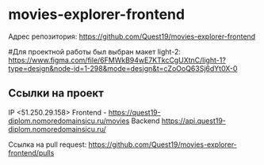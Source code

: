 # movies-explorer-frontend
Адрес репозитория: https://github.com/Quest19/movies-explorer-frontend

#Для проектной работы был выбран макет light-2: https://www.figma.com/file/6FMWkB94wE7KTkcCgUXtnC/light-1?type=design&node-id=1-298&mode=design&t=cZoOoQ63Sj6dYt0X-0

## Ссылки на проект
IP <51.250.29.158> 
Frontend - https://quest19-diplom.nomoredomainsicu.ru/movies
Backend https://api.quest19-diplom.nomoredomainsicu.ru/
 
Ссылка на pull request: https://github.com/Quest19/movies-explorer-frontend/pulls
